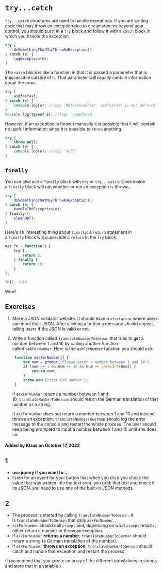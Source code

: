 # `try...catch`

`try...catch` structures are used to handle exceptions. If you are writing code that may throw an exception due to circumstances beyond your control, you should put it in a `try` block and follow it with a `catch` block in which you handle the exception.

```js
try {
    doSomethingThatMayThrowAnException();
} catch (e) {
    logException(e);
}
```

The `catch` block is like a function in that it is passed a parameter that is inaccessible outside of it. That parameter will usually contain information about the error.

```js
try {
    asdfasfasf;
} catch (e) {
    console.log(e); //logs 'ReferenceError: asdfasfasf is not defined'
}
console.log(typeof e); //logs 'undefined'
```

However, if an exception is thrown manually it is possible that it will contain no useful information since it is possible to `throw` anything.

```js
try {
    throw null;
} catch (e) {
    console.log(e); //logs 'null'
}
```

## `finally`

You can also use a `finally` block with `try` or `try...catch`. Code inside a `finally` block will run whether or not an exception is thrown.

```js
try {
    doSomethingThatMayThrowAnException();
} catch (e) {
    handleTheException(e);
} finally {
    cleanUp();
}
```

Here's an interesting thing about `finally`: a `return` statement in a `finally` block will supersede a `return` in the `try` block.

```js
var fn = function() {
    try {
        return 5;
    } finally {
        return 10;
    }
};

fn(); //10
```

Wow!

## Exercises

1.  Make a JSON validator website. It should have a `<textarea>` where users can input their JSON. After clicking a button a message should appear, telling users if the JSON is valid or not.
    
2.  Write a function called `translateNumberToGerman` that tries to get a number between 1 and 10 by calling another function called `askForNumber`. Here is the `askForNumber` function you should use:
    
    ```js
     function askForNumber() {
         var num = prompt('Please enter a number between 1 and 10');
         if (num >= 1 && num <= 10 && num == parseInt(num)) {
             return num;
         }
         throw new Error('Bad number');
     }
    ```
    
    If `askForNumber` returns a number between 1 and 10, `translateNumberToGerman` should return the German translation of that number as a string.
    
    If `askForNumber` does not return a number between 1 and 10 and instead throws an exception, `translateNumberToGerman` should log the error message to the console and restart the whole process. The user should keep being prompted to input a number between 1 and 10 until she does so.
    

#### Added by **Klaus** on October 17, 2022

## 1

-   **use jquery if you want to…**
-   listen for an event for your button that when you click you check the value that was written into the text area, you grab that text and check if its JSON. you need to use one of the built-in JSON methods.

## 2

-   The process is started by calling `translateNumberToGerman`. It is `translateNumberToGerman` that calls `askForNumber`.
-   `askForNumber` should call `prompt` and, depending on what `prompt` returns, either return a number or throw an exception.
-   If `askForNumber` **returns a number**, `translateNumberToGerman` should return a string (a German translation of the number).
-   If `askForNumber` **throws an exception**, `translateNumberToGerman` should catch and handle that exception and restart the process.

(I recommend that you create an array of the different translations in strings and store that in a variable.)